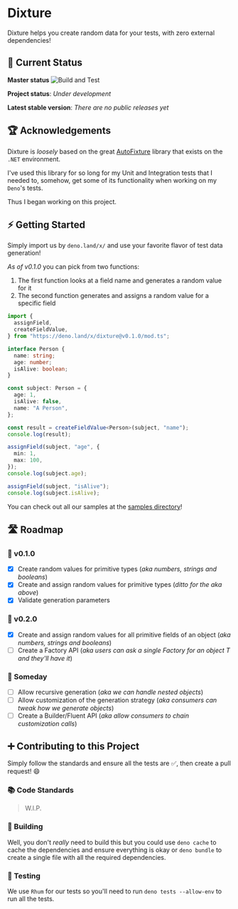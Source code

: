 # Dixture

Dixture helps you create random data for your tests, with zero external dependencies!

## 🚥 Current Status

**Master status** ![Build and Test](https://github.com/rodolphocastro/dixture/workflows/Build%20and%20Test/badge.svg?branch=master)

**Project status**: *Under development*

**Latest stable version**: *There are no public releases yet*

## 🏆 Acknowledgements

Dixture is *loosely* based on the great [AutoFixture](https://github.com/AutoFixture/AutoFixture) library that exists on the `.NET` environment.

I've used this library for so long for my Unit and Integration tests that I needed to, somehow, get some of its functionality when working on my `Deno`'s tests.

Thus I began working on this project.

## ⚡ Getting Started

Simply import us by `deno.land/x/` and use your favorite flavor of test data generation!

*As of v0.1.0* you can pick from two functions:

1. The first function looks at a field name and generates a random value for it
2. The second function generates and assigns a random value for a specific field

```typescript
import {
  assignField,
  createFieldValue,
} from "https://deno.land/x/dixture@v0.1.0/mod.ts";

interface Person {
  name: string;
  age: number;
  isAlive: boolean;
}

const subject: Person = {
  age: 1,
  isAlive: false,
  name: "A Person",
};

const result = createFieldValue<Person>(subject, "name");
console.log(result);

assignField(subject, "age", {
  min: 1,
  max: 100,
});
console.log(subject.age);

assignField(subject, "isAlive");
console.log(subject.isAlive);
```

You can check out all our samples at the [samples directory](./samples/)!

## 🛣 Roadmap

### 🚩 v0.1.0

+ [X] Create random values for primitive types (*aka numbers, strings and booleans*)
+ [X] Create and assign random values for primitive types (*ditto for the aka above*)
+ [X] Validate generation parameters

### 🏁 v0.2.0

+ [X] Create and assign random values for all primitive fields of an object (*aka numbers, strings and booleans*)
+ [ ] Create a Factory API (*aka users can ask a single Factory for an object T and they'll have it*)

### 💭 Someday

+ [ ] Allow recursive generation (*aka we can handle nested objects*)
+ [ ] Allow customization of the generation strategy (*aka consumers can tweak how we generate objects*)
+ [ ] Create a Builder/Fluent API (*aka allow consumers to chain customization calls*)

## ➕ Contributing to this Project

Simply follow the standards and ensure all the tests are ✅, then create a pull request! 😄

### 📚 Code Standards

> W.I.P.

### 🔨 Building

Well, you don't *really* need to build this but you could use `deno cache` to cache the dependencies and ensure everything is okay or `deno bundle` to create a single file with all the required dependencies.

### 🤖 Testing

We use `Rhum` for our tests so you'll need to run `deno tests --allow-env` to run all the tests.
